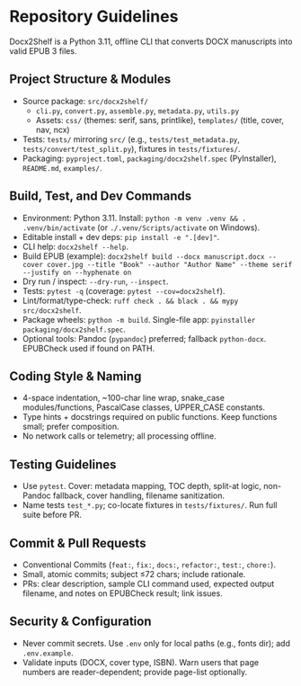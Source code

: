 # Repository Guidelines

Docx2Shelf is a Python 3.11, offline CLI that converts DOCX manuscripts into valid EPUB 3 files.

## Project Structure & Modules
- Source package: `src/docx2shelf/`
  - `cli.py`, `convert.py`, `assemble.py`, `metadata.py`, `utils.py`
  - Assets: `css/` (themes: serif, sans, printlike), `templates/` (title, cover, nav, ncx)
- Tests: `tests/` mirroring `src/` (e.g., `tests/test_metadata.py`, `tests/convert/test_split.py`), fixtures in `tests/fixtures/`.
- Packaging: `pyproject.toml`, `packaging/docx2shelf.spec` (PyInstaller), `README.md`, `examples/`.

## Build, Test, and Dev Commands
- Environment: Python 3.11. Install: `python -m venv .venv && . .venv/bin/activate` (or `./.venv/Scripts/activate` on Windows).
- Editable install + dev deps: `pip install -e ".[dev]"`.
- CLI help: `docx2shelf --help`.
- Build EPUB (example):
  `docx2shelf build --docx manuscript.docx --cover cover.jpg --title "Book" --author "Author Name" --theme serif --justify on --hyphenate on`
- Dry run / inspect: `--dry-run`, `--inspect`.
- Tests: `pytest -q` (coverage: `pytest --cov=docx2shelf`).
- Lint/format/type-check: `ruff check . && black . && mypy src/docx2shelf`.
- Package wheels: `python -m build`. Single-file app: `pyinstaller packaging/docx2shelf.spec`.
- Optional tools: Pandoc (`pypandoc`) preferred; fallback `python-docx`. EPUBCheck used if found on PATH.

## Coding Style & Naming
- 4-space indentation, ~100-char line wrap, snake_case modules/functions, PascalCase classes, UPPER_CASE constants.
- Type hints + docstrings required on public functions. Keep functions small; prefer composition.
- No network calls or telemetry; all processing offline.

## Testing Guidelines
- Use `pytest`. Cover: metadata mapping, TOC depth, split-at logic, non-Pandoc fallback, cover handling, filename sanitization.
- Name tests `test_*.py`; co-locate fixtures in `tests/fixtures/`. Run full suite before PR.

## Commit & Pull Requests
- Conventional Commits (`feat:`, `fix:`, `docs:`, `refactor:`, `test:`, `chore:`).
- Small, atomic commits; subject ≤72 chars; include rationale.
- PRs: clear description, sample CLI command used, expected output filename, and notes on EPUBCheck result; link issues.

## Security & Configuration
- Never commit secrets. Use `.env` only for local paths (e.g., fonts dir); add `.env.example`.
- Validate inputs (DOCX, cover type, ISBN). Warn users that page numbers are reader-dependent; provide page-list optionally.
